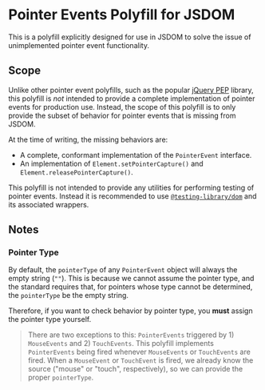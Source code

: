 # Pointer Events Polyfill for JSDOM

This is a polyfill explicitly designed for use in JSDOM to solve the issue of
unimplemented pointer event functionality.

## Scope

Unlike other pointer event polyfills, such as the popular [jQuery PEP]() library,
this polyfill is _not_ intended to provide a complete implementation of pointer
events for production use. Instead, the scope of this polyfill is to only
provide the subset of behavior for pointer events that is missing from JSDOM.

At the time of writing, the missing behaviors are:
 -  A complete, conformant implementation of the `PointerEvent` interface.
 -  An implementation of `Element.setPointerCapture()` and `Element.releasePointerCapture()`.

This polyfill is not intended to provide any utilities for performing testing
of pointer events. Instead it is recommended to use [`@testing-library/dom`]()
and its associated wrappers.

## Notes

### Pointer Type

By default, the `pointerType` of any `PointerEvent` object will always the
empty string (`""`). This is because we cannot assume the pointer type, and
the standard requires that, for pointers whose type cannot be determined, the
`pointerType` be the empty string.

Therefore, if you want to check behavior by pointer type, you **must** assign
the pointer type yourself.

> There are two exceptions to this: `PointerEvents` triggered by 1)
> `MouseEvents` and 2) `TouchEvents`. This polyfill implements
> `PointerEvents` being fired whenever `MouseEvents` or `TouchEvents` are
> fired. When a `MouseEvent` or `TouchEvent` is fired, we already know the
> source ("mouse" or "touch", respectively), so we can provide the proper
> `pointerType`.